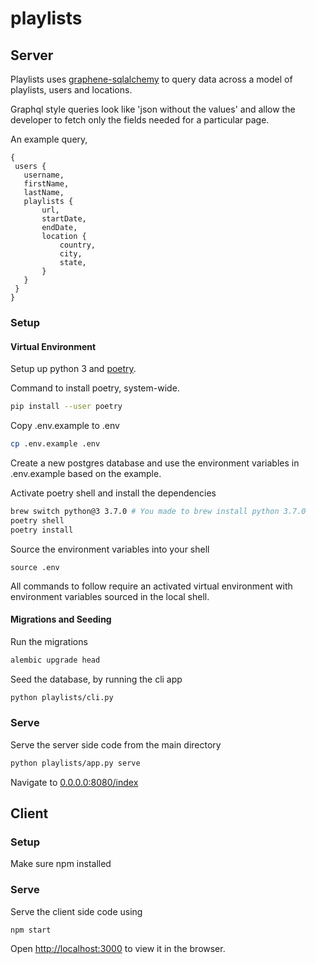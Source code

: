 # playlists

## Server

Playlists uses [graphene-sqlalchemy] to query data across a model of playlists, users and locations.

Graphql style queries look like 'json without the values' and allow the developer to fetch only the fields needed for a particular page.

An example query,
```
{
 users {
   username,
   firstName,
   lastName,
   playlists {
       url,
       startDate,
       endDate,
       location {
           country,
           city,
           state,
       }
   }
 }
}
```

### Setup

#### Virtual Environment

Setup up python 3 and [poetry].

Command to install poetry, system-wide.

```bash
pip install --user poetry
```

Copy .env.example to .env

```bash
cp .env.example .env
```

Create a new postgres database and use the environment variables in .env.example based on the example.

Activate poetry shell and install the dependencies

```bash
brew switch python@3 3.7.0 # You made to brew install python 3.7.0
poetry shell
poetry install
```
Source the environment variables into your shell

`source .env`

All commands to follow require an activated virtual environment with environment variables sourced in the local shell.

#### Migrations and Seeding

Run the migrations

```bash
alembic upgrade head
```

Seed the database, by running the cli app

```bash
python playlists/cli.py
```

### Serve

Serve the server side code from the main directory

```bash
python playlists/app.py serve
```

Navigate to [0.0.0.0:8080/index]

## Client

### Setup

Make sure npm installed

### Serve

Serve the client side code using

`npm start`

Open [http://localhost:3000] to view it in the browser.

[0.0.0.0:8080/index]: (0.0.0.0:8080/index)
[http://localhost:3000]: (http://localhost:3000)
[graphene-sqlalchemy]: (https://github.com/graphql-python/graphene-sqlalchemy)
[poetry]: (https://poetry.eustace.io/)
